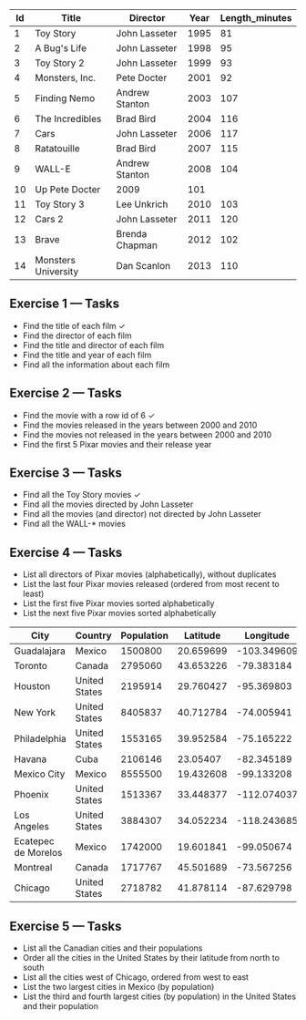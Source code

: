 | Id	| Title	 | Director	| Year	| Length_minutes |
| ------------- | ------------- | ------------- | ------------- | ------------- |
| 1	  |Toy Story	| John Lasseter	| 1995	| 81
| 2	| A Bug's Life	| John Lasseter	| 1998	| 95 
| 3	| Toy Story 2	| John Lasseter	| 1999	| 93
| 4	| Monsters, Inc.	| Pete Docter	| 2001	| 92
| 5	| Finding Nemo	| Andrew Stanton	| 2003	| 107
| 6	| The Incredibles	| Brad Bird	| 2004	| 116
| 7	| Cars	| John Lasseter	| 2006	| 117
| 8	| Ratatouille	| Brad Bird	| 2007	| 115
| 9	| WALL-E	| Andrew Stanton	| 2008	| 104
| 10	| Up	Pete Docter	| 2009	| 101
| 11	| Toy Story 3	| Lee Unkrich	| 2010	| 103
| 12	| Cars 2	| John Lasseter	| 2011	| 120
| 13	| Brave	| Brenda Chapman	| 2012	| 102
| 14	| Monsters University	| Dan Scanlon	| 2013	| 110



## Exercise 1 — Tasks
* Find the title of each film ✓
* Find the director of each film
* Find the title and director of each film
* Find the title and year of each film
* Find all the information about each film


## Exercise 2 — Tasks
* Find the movie with a row id of 6 ✓
* Find the movies released in the years between 2000 and 2010
* Find the movies not released in the years between 2000 and 2010
* Find the first 5 Pixar movies and their release year


## Exercise 3 — Tasks
* Find all the Toy Story movies ✓
* Find all the movies directed by John Lasseter
* Find all the movies (and director) not directed by John Lasseter
* Find all the WALL-* movies


## Exercise 4 — Tasks
* List all directors of Pixar movies (alphabetically), without duplicates
* List the last four Pixar movies released (ordered from most recent to least)
* List the first five Pixar movies sorted alphabetically
* List the next five Pixar movies sorted alphabetically


| City	| Country	| Population	| Latitude	| Longitude
| ------------- | ------------- | ------------- | ------------- | ------------- |
| Guadalajara	| Mexico	| 1500800	| 20.659699	| -103.349609
| Toronto	| Canada	| 2795060	| 43.653226	| -79.383184
| Houston	| United States	| 2195914	| 29.760427	| -95.369803
| New York	| United States	| 8405837	| 40.712784	| -74.005941
| Philadelphia	| United States	| 1553165	| 39.952584	| -75.165222
| Havana	| Cuba	| 2106146	| 23.05407	| -82.345189
| Mexico City	| Mexico	| 8555500	| 19.432608	| -99.133208
| Phoenix	| United States	| 1513367	| 33.448377	| -112.074037
| Los Angeles	| United States	| 3884307	| 34.052234	| -118.243685
| Ecatepec de Morelos	| Mexico	| 1742000	| 19.601841	| -99.050674
| Montreal	| Canada	| 1717767	| 45.501689	| -73.567256
| Chicago	| United States	| 2718782	| 41.878114	| -87.629798 



## Exercise 5 — Tasks
* List all the Canadian cities and their populations
* Order all the cities in the United States by their latitude from north to south
* List all the cities west of Chicago, ordered from west to east
* List the two largest cities in Mexico (by population)
* List the third and fourth largest cities (by population) in the United States and their population
